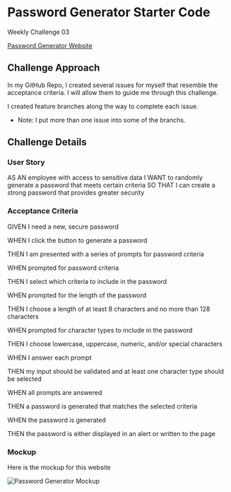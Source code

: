 # Password Generator Starter Code
Weekly Challenge 03

[Password Generator Website](https://dalyd14.github.io/password-generator/)

## Challenge Approach
In my GitHub Repo, I created several issues for myself that resemble the acceptance criteria. I will allow them to guide me through this challenge.

I created feature branches along the way to complete each issue.
* Note: I put more than one issue into some of the branchs.

## Challenge Details

### User Story
AS AN employee with access to sensitive data
I WANT to randomly generate a password that meets certain criteria
SO THAT I can create a strong password that provides greater security

### Acceptance Criteria
GIVEN I need a new, secure password

WHEN I click the button to generate a password

THEN I am presented with a series of prompts for password criteria

WHEN prompted for password criteria

THEN I select which criteria to include in the password

WHEN prompted for the length of the password

THEN I choose a length of at least 8 characters and no more than 128 characters

WHEN prompted for character types to include in the password

THEN I choose lowercase, uppercase, numeric, and/or special characters

WHEN I answer each prompt

THEN my input should be validated and at least one character type should be selected

WHEN all prompts are answered

THEN a password is generated that matches the selected criteria

WHEN the password is generated

THEN the password is either displayed in an alert or written to the page

### Mockup
Here is the mockup for this website

![Password Generator Mockup](./assets/images/03-javascript-homework-demo.png)
